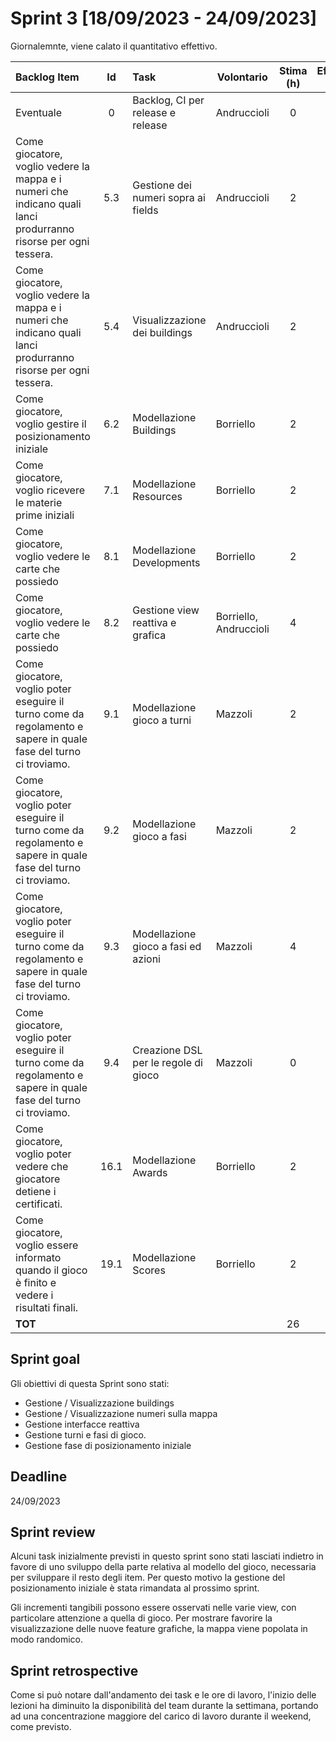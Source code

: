 # Sprint 3 [18/09/2023 - 24/09/2023]

Giornalemnte, viene calato il quantitativo effettivo.

| Backlog Item                                                                                                     |  Id  | Task                                 | Volontario             | Stima (h) | Effettivo (h) | D1 | D2 | D3 | D4 | D5 | D6 | D7 |
|:-----------------------------------------------------------------------------------------------------------------|:----:|:-------------------------------------|------------------------|:---------:|:-------------:|----|----|----|----|----|----|----|
| Eventuale                                                                                                        |  0   | Backlog, CI per release e release    | Andruccioli            |     0     |       3       | 0  | 0  | 0  | 0  | 0  | 0  | 0  |
| Come giocatore, voglio vedere la mappa e i numeri che indicano quali lanci produrranno risorse per ogni tessera. | 5.3  | Gestione dei numeri sopra ai fields  | Andruccioli            |     2     |       2       | 2  | 2  | 2  | 2  | 0  | 0  | 0  |
| Come giocatore, voglio vedere la mappa e i numeri che indicano quali lanci produrranno risorse per ogni tessera. | 5.4  | Visualizzazione dei buildings        | Andruccioli            |     2     |       2       | 2  | 2  | 2  | 2  | 2  | 0  | 0  |
| Come giocatore, voglio gestire il posizionamento iniziale                                                        | 6.2  | Modellazione Buildings               | Borriello              |     2     |       2       | 2  | 0  | 0  | 0  | 0  | 0  | 0  |
| Come giocatore, voglio ricevere le materie prime iniziali                                                        | 7.1  | Modellazione Resources               | Borriello              |     2     |       2       | 2  | 2  | 0  | 0  | 0  | 0  | 0  |
| Come giocatore, voglio vedere le carte che possiedo                                                              | 8.1  | Modellazione Developments            | Borriello              |     2     |       2       | 2  | 2  | 2  | 0  | 0  | 0  | 0  |
| Come giocatore, voglio vedere le carte che possiedo                                                              | 8.2  | Gestione view reattiva e grafica     | Borriello, Andruccioli |     4     |       4       | 2  | 2  | 2  | 2  | 2  | 2  | 0  |
| Come giocatore, voglio poter eseguire il turno come da regolamento e sapere in quale fase del turno ci troviamo. | 9.1  | Modellazione gioco a turni           | Mazzoli                |     2     |       2       | 2  | 2  | 2  | 2  | 0  | 0  | 0  |
| Come giocatore, voglio poter eseguire il turno come da regolamento e sapere in quale fase del turno ci troviamo. | 9.2  | Modellazione gioco a fasi            | Mazzoli                |     2     |       2       | 2  | 2  | 2  | 2  | 0  | 0  | 0  |
| Come giocatore, voglio poter eseguire il turno come da regolamento e sapere in quale fase del turno ci troviamo. | 9.3  | Modellazione gioco a fasi ed azioni  | Mazzoli                |     4     |       8       | 8  | 8  | 8  | 8  | 8  | 4  | 0  |
| Come giocatore, voglio poter eseguire il turno come da regolamento e sapere in quale fase del turno ci troviamo. | 9.4  | Creazione DSL per le regole di gioco | Mazzoli                |     0     |       2       | 2  | 2  | 2  | 2  | 2  | 2  | 0  |
| Come giocatore, voglio poter vedere che giocatore detiene i certificati.                                         | 16.1 | Modellazione Awards                  | Borriello              |     2     |       3       | 3  | 3  | 3  | 3  | 2  | 0  | 0  |
| Come giocatore, voglio essere informato quando il gioco è finito e vedere i risultati finali.                    | 19.1 | Modellazione Scores                  | Borriello              |     2     |       3       | 3  | 3  | 3  | 3  | 3  | 1  | 0  |
| **TOT**                                                                                                          |      |                                      |                        |    26     |      37       | 32 | 30 | 28 | 26 | 19 | 9  | 0  |

## Sprint goal

Gli obiettivi di questa Sprint sono stati:

- Gestione / Visualizzazione buildings
- Gestione / Visualizzazione numeri sulla mappa
- Gestione interfacce reattiva
- Gestione turni e fasi di gioco.
- Gestione fase di posizionamento iniziale

## Deadline

24/09/2023

## Sprint review

Alcuni task inizialmente previsti in questo sprint sono stati lasciati indietro in favore di uno sviluppo della parte
relativa al modello del gioco, necessaria per sviluppare il resto degli item.
Per questo motivo la gestione del posizionamento iniziale è stata rimandata al prossimo sprint.

Gli incrementi tangibili possono essere osservati nelle varie view, con particolare attenzione a quella di gioco.
Per mostrare favorire la visualizzazione delle nuove feature grafiche, la mappa viene popolata in modo randomico.

## Sprint retrospective

Come si può notare dall'andamento dei task e le ore di lavoro, l'inizio delle lezioni ha diminuito la
disponibilità del team durante la settimana, portando ad una concentrazione maggiore del carico di lavoro durante il
weekend, come previsto.
